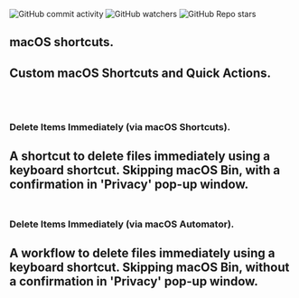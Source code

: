 ![GitHub commit activity](https://img.shields.io/github/commit-activity/m/heartshapedbox/macos-tweaks?color=5955E8&label=commits)
![GitHub watchers](https://img.shields.io/github/watchers/heartshapedbox/macos-tweaks?color=5955E8&logo=github)
![GitHub Repo stars](https://img.shields.io/github/stars/heartshapedbox/macos-tweaks?color=5955E8&logo=github)

## macOS shortcuts.

Custom macOS Shortcuts and Quick Actions.
<br/>
<br/>
<br/>
-

### Delete Items Immediately (via macOS Shortcuts).
A shortcut to delete files immediately using a keyboard shortcut. Skipping macOS Bin, with a confirmation in 'Privacy' pop-up window.
<br/>
<br/>
-

### Delete Items Immediately (via macOS Automator).
A workflow to delete files immediately using a keyboard shortcut. Skipping macOS Bin, without a confirmation in 'Privacy' pop-up window.
<br/>
<br/>
-
